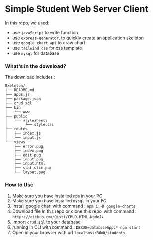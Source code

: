 # Simple Student Web Server Client 

In this repo, we used: 

* use `javaScript` to write function 
* use `express-generator`, to quickly create an application skeleton
* use `google chart api` to draw chart
* use `tailwind css` for css template
* use `mysql` for database

### What's in the download?
The download includes :
```
Skeleton/
├── README.md
├── apps.js
├── package.json
├── crud.sql
├── bin
│   └── www
├── public
│   └── stylesheets
│        └── style.css
├── routes
│   ├── index.js
│   └── input.js
└── views
    ├── error.pug
    ├── index.pug
    ├── edit.pug
    ├── input.pug
    ├── input.html
    ├── statistic.pug
    └── layout.pug
```
### How to Use
1. Make sure you have installed `npm` in your PC
2. Make sure you have installed `mysql` in your PC
3. Install google chart with command :
    `npm i -D google-charts`
4. Download file in this repo or clone this repo, with command :
    `https://github.com/Qisti/CRUD-HTML-NodeJs`
5. Import `crud.sql` to your database 
6. running in CLI with command :
    `DEBUG=databaseApp:* npm start`
7. Open in your browser with url `localhost:3000/students`
